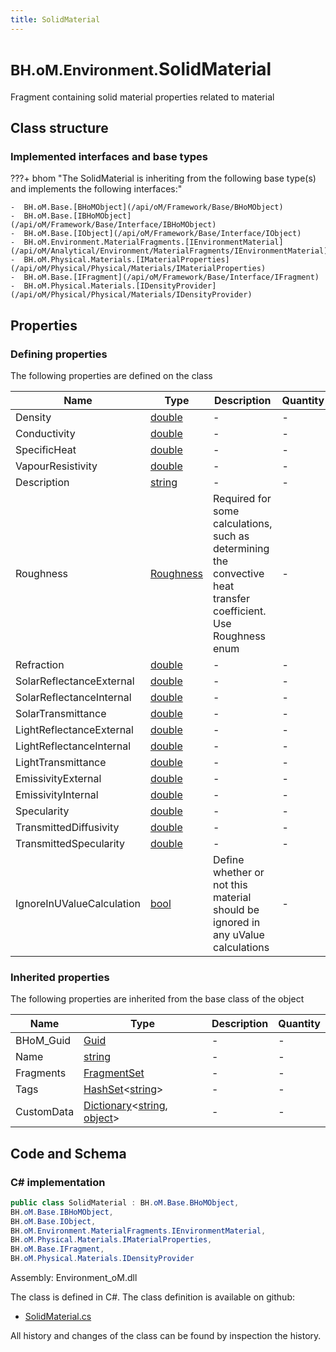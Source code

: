 ```yaml
---
title: SolidMaterial
---
```


# <small>BH.oM.Environment.</small>**SolidMaterial**

Fragment containing solid material properties related to material

## Class structure

### Implemented interfaces and base types

???+ bhom "The SolidMaterial is inheriting from the following base type(s) and implements the following interfaces:"

    -  BH.oM.Base.[BHoMObject](/api/oM/Framework/Base/BHoMObject)
    -  BH.oM.Base.[IBHoMObject](/api/oM/Framework/Base/Interface/IBHoMObject)
    -  BH.oM.Base.[IObject](/api/oM/Framework/Base/Interface/IObject)
    -  BH.oM.Environment.MaterialFragments.[IEnvironmentMaterial](/api/oM/Analytical/Environment/MaterialFragments/IEnvironmentMaterial)
    -  BH.oM.Physical.Materials.[IMaterialProperties](/api/oM/Physical/Physical/Materials/IMaterialProperties)
    -  BH.oM.Base.[IFragment](/api/oM/Framework/Base/Interface/IFragment)
    -  BH.oM.Physical.Materials.[IDensityProvider](/api/oM/Physical/Physical/Materials/IDensityProvider)


## Properties



### Defining properties

The following properties are defined on the class

| Name             | Type             | Description      | Quantity         |
|------------------|------------------|------------------|------------------|
| Density | [double](https://learn.microsoft.com/en-us/dotnet/api/System.Double?view=netstandard-2.0) | - | - |
| Conductivity | [double](https://learn.microsoft.com/en-us/dotnet/api/System.Double?view=netstandard-2.0) | - | - |
| SpecificHeat | [double](https://learn.microsoft.com/en-us/dotnet/api/System.Double?view=netstandard-2.0) | - | - |
| VapourResistivity | [double](https://learn.microsoft.com/en-us/dotnet/api/System.Double?view=netstandard-2.0) | - | - |
| Description | [string](https://learn.microsoft.com/en-us/dotnet/api/System.String?view=netstandard-2.0) | - | - |
| Roughness | [Roughness](/api/oM/Analytical/Environment/MaterialFragments/Enums/Roughness) | Required for some calculations, such as determining the convective heat transfer coefficient. Use Roughness enum | - |
| Refraction | [double](https://learn.microsoft.com/en-us/dotnet/api/System.Double?view=netstandard-2.0) | - | - |
| SolarReflectanceExternal | [double](https://learn.microsoft.com/en-us/dotnet/api/System.Double?view=netstandard-2.0) | - | - |
| SolarReflectanceInternal | [double](https://learn.microsoft.com/en-us/dotnet/api/System.Double?view=netstandard-2.0) | - | - |
| SolarTransmittance | [double](https://learn.microsoft.com/en-us/dotnet/api/System.Double?view=netstandard-2.0) | - | - |
| LightReflectanceExternal | [double](https://learn.microsoft.com/en-us/dotnet/api/System.Double?view=netstandard-2.0) | - | - |
| LightReflectanceInternal | [double](https://learn.microsoft.com/en-us/dotnet/api/System.Double?view=netstandard-2.0) | - | - |
| LightTransmittance | [double](https://learn.microsoft.com/en-us/dotnet/api/System.Double?view=netstandard-2.0) | - | - |
| EmissivityExternal | [double](https://learn.microsoft.com/en-us/dotnet/api/System.Double?view=netstandard-2.0) | - | - |
| EmissivityInternal | [double](https://learn.microsoft.com/en-us/dotnet/api/System.Double?view=netstandard-2.0) | - | - |
| Specularity | [double](https://learn.microsoft.com/en-us/dotnet/api/System.Double?view=netstandard-2.0) | - | - |
| TransmittedDiffusivity | [double](https://learn.microsoft.com/en-us/dotnet/api/System.Double?view=netstandard-2.0) | - | - |
| TransmittedSpecularity | [double](https://learn.microsoft.com/en-us/dotnet/api/System.Double?view=netstandard-2.0) | - | - |
| IgnoreInUValueCalculation | [bool](https://learn.microsoft.com/en-us/dotnet/api/System.Boolean?view=netstandard-2.0) | Define whether or not this material should be ignored in any uValue calculations | - |


### Inherited properties
The following properties are inherited from the base class of the object

| Name             | Type             | Description      | Quantity         |
|------------------|------------------|------------------|------------------|
| BHoM_Guid | [Guid](https://learn.microsoft.com/en-us/dotnet/api/System.Guid?view=netstandard-2.0) | - | - |
| Name | [string](https://learn.microsoft.com/en-us/dotnet/api/System.String?view=netstandard-2.0) | - | - |
| Fragments | [FragmentSet](/api/oM/Framework/Base/FragmentSet) | - | - |
| Tags | [HashSet](https://learn.microsoft.com/en-us/dotnet/api/System.Collections.Generic.HashSet-1?view=netstandard-2.0)&lt;[string](https://learn.microsoft.com/en-us/dotnet/api/System.String?view=netstandard-2.0)&gt; | - | - |
| CustomData | [Dictionary](https://learn.microsoft.com/en-us/dotnet/api/System.Collections.Generic.Dictionary-2?view=netstandard-2.0)&lt;[string](https://learn.microsoft.com/en-us/dotnet/api/System.String?view=netstandard-2.0), [object](https://learn.microsoft.com/en-us/dotnet/api/System.Object?view=netstandard-2.0)&gt; | - | - |


## Code and Schema

### C# implementation

``` C# title="C#"
public class SolidMaterial : BH.oM.Base.BHoMObject,
BH.oM.Base.IBHoMObject,
BH.oM.Base.IObject,
BH.oM.Environment.MaterialFragments.IEnvironmentMaterial,
BH.oM.Physical.Materials.IMaterialProperties,
BH.oM.Base.IFragment,
BH.oM.Physical.Materials.IDensityProvider
```

Assembly: Environment_oM.dll

The class is defined in C#. The class definition is available on github:

- [SolidMaterial.cs](https://github.com/BHoM/BHoM/blob/develop/Environment_oM/MaterialFragments\SolidMaterial.cs)

All history and changes of the class can be found by inspection the history.
